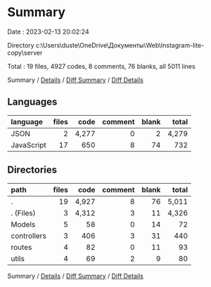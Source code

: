 # Summary

Date : 2023-02-13 20:02:24

Directory c:\\Users\\duste\\OneDrive\\Документы\\Web\\Instagram-lite-copy\\server

Total : 19 files,  4927 codes, 8 comments, 76 blanks, all 5011 lines

Summary / [Details](details.md) / [Diff Summary](diff.md) / [Diff Details](diff-details.md)

## Languages
| language | files | code | comment | blank | total |
| :--- | ---: | ---: | ---: | ---: | ---: |
| JSON | 2 | 4,277 | 0 | 2 | 4,279 |
| JavaScript | 17 | 650 | 8 | 74 | 732 |

## Directories
| path | files | code | comment | blank | total |
| :--- | ---: | ---: | ---: | ---: | ---: |
| . | 19 | 4,927 | 8 | 76 | 5,011 |
| . (Files) | 3 | 4,312 | 3 | 11 | 4,326 |
| Models | 5 | 58 | 0 | 14 | 72 |
| controllers | 3 | 406 | 3 | 31 | 440 |
| routes | 4 | 82 | 0 | 11 | 93 |
| utils | 4 | 69 | 2 | 9 | 80 |

Summary / [Details](details.md) / [Diff Summary](diff.md) / [Diff Details](diff-details.md)